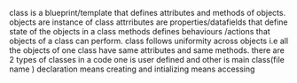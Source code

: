 class is a blueprint/template that defines attributes and methods of objects.
objects are instance of class
attrributes are properties/datafields that define state of the objects in a class
methods defines behaviours /actions that objects of a class can perform.
class follows uniformity across objects i.e all the objects of one class have same attributes and same methods.
there are 2 types of classes in a code one is user defined and other is main class(file name )
 declaration means creating and intializing means accessing 